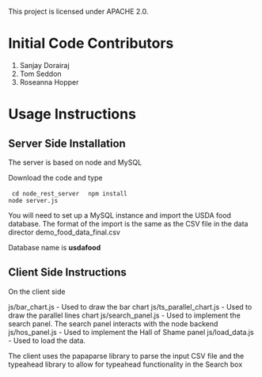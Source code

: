 This project is licensed under APACHE 2.0. 

<h1>Initial Code Contributors </h1> 

1. Sanjay Dorairaj
2. Tom Seddon
3. Roseanna Hopper

<h1> Usage Instructions </h1>

<h2>Server Side Installation </h2>

The server is based on node and MySQL

Download the code and type

<code> cd node_rest_server </code>
<code> npm install </code>
<code> node server.js </code>

You will need to set up a MySQL instance and import the USDA food database. The format of the import is the same 
as the CSV file in the data director demo_food_data_final.csv

Database name is <b>usdafood</b>

<h2>Client Side Instructions</h2>

On the client side 

js/bar_chart.js - Used to draw the bar chart
js/ts_parallel_chart.js - Used to draw the parallel lines chart
js/search_panel.js - Used to implement the search panel. The search panel interacts with the node backend
js/hos_panel.js - Used to implement the Hall of Shame panel
js/load_data.js - Used to load the data. 

The client uses the papaparse library to parse the input CSV file and the typeahead library to allow for
typeahead functionality in the Search box


